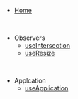 * [Home](/)

<br />

* Observers
  * [useIntersection](use-intersection.md)
  * [useResize](use-resize.md)

<br />

* Applcation
  * [useApplication](application-controller.md)